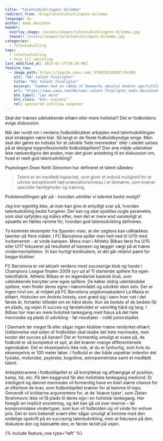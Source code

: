 ```yaml
---
title: "Talentudviklingens dilemma"
redirect_from: /blog/talentudviklingens-dilemma
language: da
author: mads.davidsen
header:
  overlay_image: /assets/images/talentudviklingens-dilemma.jpg
  teaser: /assets/images/talentudviklingens-dilemma.jpg
categories:
  - Talentudvikling
tags:
  - talentudvikling
  - Veje til udvikling
last_modified_at: 2013-02-17T10:36:48Z
feature_row:
  - image_path: https://imgcdn.saxo.com/_9788702192087/0x500
    alt: "Når talent forpligter"
    title: "Når talent forpligter"
    excerpt: "Sammen med en række af Danmarks absolut bedste sportsfolk undersøger en fodboldtræner og en ledelsesforsker i _Når talent forpligter_ hvad det har af konsekvenser, når man ikke primært er motiveret af at vinde, men i stedet føler sig forpligtet af sit talent til at sætte sig spor på anden måde."
    url: "https://www.saxo.com/dk/naar-talent-forpligter_mads-davidsenhelle-hedegaard-heinrasmus-henning_haeftet_9788702192087"
    btn_label: "Læs mere"
    btn_class: "btn--success"
    rel: sponsored nofollow noopener
---
```


Skal der trænes udelukkende elitært eller mere holistisk? Det er fodboldens evige diskussion.

Når der rundt om i verdens fodboldklubber arbejdes med talentudviklingen skal strategien være klar. Så langt er de fleste fodboldkyndige enige. Men skal der gøres en indsats for at udvikle ’hele mennesker’ eller i stedet satses på at designe topprofessionelle fodboldspillere? Den ene måde udelukker ikke nødvendigvis det anden, men det giver anledning til en diskussion om, hvad er reelt god talentudvikling?

Psykologen Dean Keith Simonton har defineret et talent således:

> Talent er en medfødt kapacitet, som giver et individ mulighed for at udvise exceptionelt højt præstationsniveau i et domæne, som kræver specielle færdigheder og træning.

Problemstillingen går på - hvordan udvikler vi talentet bedst muligt?

Jeg tror egentlig ikke, at man kan give et entydigt svar på, hvordan talentudvikling bedst fungerer. Der kan og skal opstilles nogle parametre, som skal opfyldes og måles efter, men det er mere end vanskeligt at opsætte en fælles ramme for, hvordan god talentudvikling defineres.

To konkrete eksempler fra Spanien viser, at der sagtens kan udklækkes talenter på flere måder. I FC Barcelona spiller man helt ned til U/10 med incitamentet - at vinde kampen. Mens man i Athletic Bilbao først fra U/15 eller U/17 fokuserer på resultatet af kampen og lægger vægt på at træne vindermentaliteten. Vi kan hurtigt konkludere, at det går relativt pænt for begge klubber.

FC Barcelona er vel aktuelt verdens mest succesrige klub og havde i Champions League finalen 2009 syv ud af 11 startende spillere fra egen talentfabrik. Athletic Bilbao er en legendarisk baskisk klub, som udelukkende benytter sine egne spillere. De køber aldrig udenlandske spillere, men finder deres egne i nærområdet og udvikler dem selv. Der er ingen tvivl om, at miljøet på FC Barcelona ungdomsakademi La Masia er elitært. Historien om Andrés Iniesta, som græd sig i søvn hver nat i det første år, fortæller billedet om en hård skole. Kun de bedste af de bedste får en plads, og vejen til succes og førsteholdet er vanvittig hård og lang. I Bilbao har man en mere holistisk tankegang med fokus på det hele menneske og plads til udvikling - før resultater - indtil juniorstadiet.

I Danmark tør meget få eller sågar ingen klubber træne rendyrket elitært. Uddannelse ved siden af fodbolden skal skabe det hele menneske, men koster det succes på banen? Det er formentlig umuligt at svare på, da fodbold er så komplekst et spil, at det kræver mange differentierede egenskaber. Det er eksempelvis ikke nok, at du er lynhurtig, som hvis du eksempelvis er 100 meter løber. I fodbold er der både aspekter indenfor det fysiske, motoriske, psykiske, kognitive, antropometriske samt et medfødt talent.

Arbejdskravene i fodboldspillet er så komplekse og afhængige af position, kamp, tid, etc. På den baggrund får den holistiske tankegang medvind. Et intelligent og dannet menneske vil formentlig have en klart større chance for at efterleve de krav, som fodboldspillet kræver for at komme til tops. Omvendt vil kritikerne argumentere for, at de ’skæve typer’, som Zlatan Ibrahimovic ikke vil få plads til deres ego i en holistisk tankegang. Her foregår en implicit ensretning, og det kan gå ud over enerne – de kompromisløse vindertyper, som kun vil fodbolden og vil vinde for enhver pris. Det er som bekendt svært eller sågar umuligt at komme med den endelige opskrift på en succesrig talentudvikling, men at fokusere på den, diskutere den og italesætte den, er første skridt på vejen.

{% include feature_row type="left" %}
